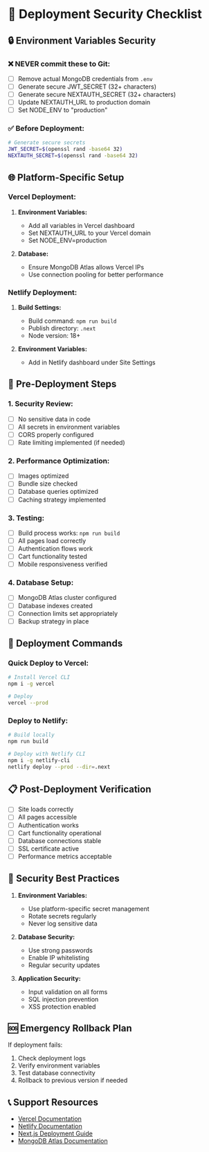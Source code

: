 # 🚀 Deployment Security Checklist

## 🔒 Environment Variables Security

### ❌ NEVER commit these to Git:
- [ ] Remove actual MongoDB credentials from `.env`
- [ ] Generate secure JWT_SECRET (32+ characters)
- [ ] Generate secure NEXTAUTH_SECRET (32+ characters)
- [ ] Update NEXTAUTH_URL to production domain
- [ ] Set NODE_ENV to "production"

### ✅ Before Deployment:
```bash
# Generate secure secrets
JWT_SECRET=$(openssl rand -base64 32)
NEXTAUTH_SECRET=$(openssl rand -base64 32)
```

## 🌐 Platform-Specific Setup

### Vercel Deployment:
1. **Environment Variables:**
   - Add all variables in Vercel dashboard
   - Set NEXTAUTH_URL to your Vercel domain
   - Set NODE_ENV=production

2. **Database:**
   - Ensure MongoDB Atlas allows Vercel IPs
   - Use connection pooling for better performance

### Netlify Deployment:
1. **Build Settings:**
   - Build command: `npm run build`
   - Publish directory: `.next`
   - Node version: 18+

2. **Environment Variables:**
   - Add in Netlify dashboard under Site Settings

## 🔧 Pre-Deployment Steps

### 1. Security Review:
- [ ] No sensitive data in code
- [ ] All secrets in environment variables
- [ ] CORS properly configured
- [ ] Rate limiting implemented (if needed)

### 2. Performance Optimization:
- [ ] Images optimized
- [ ] Bundle size checked
- [ ] Database queries optimized
- [ ] Caching strategy implemented

### 3. Testing:
- [ ] Build process works: `npm run build`
- [ ] All pages load correctly
- [ ] Authentication flows work
- [ ] Cart functionality tested
- [ ] Mobile responsiveness verified

### 4. Database Setup:
- [ ] MongoDB Atlas cluster configured
- [ ] Database indexes created
- [ ] Connection limits set appropriately
- [ ] Backup strategy in place

## 🚀 Deployment Commands

### Quick Deploy to Vercel:
```bash
# Install Vercel CLI
npm i -g vercel

# Deploy
vercel --prod
```

### Deploy to Netlify:
```bash
# Build locally
npm run build

# Deploy with Netlify CLI
npm i -g netlify-cli
netlify deploy --prod --dir=.next
```

## 📋 Post-Deployment Verification

- [ ] Site loads correctly
- [ ] All pages accessible
- [ ] Authentication works
- [ ] Cart functionality operational
- [ ] Database connections stable
- [ ] SSL certificate active
- [ ] Performance metrics acceptable

## 🔐 Security Best Practices

1. **Environment Variables:**
   - Use platform-specific secret management
   - Rotate secrets regularly
   - Never log sensitive data

2. **Database Security:**
   - Use strong passwords
   - Enable IP whitelisting
   - Regular security updates

3. **Application Security:**
   - Input validation on all forms
   - SQL injection prevention
   - XSS protection enabled

## 🆘 Emergency Rollback Plan

If deployment fails:
1. Check deployment logs
2. Verify environment variables
3. Test database connectivity
4. Rollback to previous version if needed

## 📞 Support Resources

- [Vercel Documentation](https://vercel.com/docs)
- [Netlify Documentation](https://docs.netlify.com)
- [Next.js Deployment Guide](https://nextjs.org/docs/deployment)
- [MongoDB Atlas Documentation](https://docs.atlas.mongodb.com)
